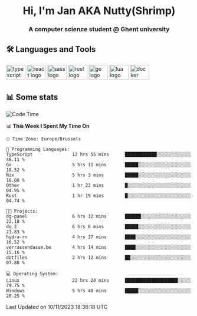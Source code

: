 <h1 align="center">Hi, I'm Jan AKA Nutty(Shrimp)</h1>
<h3 align="center">A computer science student @ Ghent university</h3>

<h2 align="left">🛠️ Languages and Tools</h2>

###

<div align="left">
  <img src="https://cdn.jsdelivr.net/gh/devicons/devicon/icons/typescript/typescript-original.svg" height="40" width="52" alt="typescript logo"  />
  <img src="https://cdn.jsdelivr.net/gh/devicons/devicon/icons/react/react-original.svg" height="40" width="52" alt="react logo"  />
  <img src="https://cdn.jsdelivr.net/gh/devicons/devicon/icons/sass/sass-original.svg" height="40" width="52" alt="sass logo"  />
  <img src="https://cdn.jsdelivr.net/gh/devicons/devicon/icons/rust/rust-plain.svg" height="40" width="52" alt="rust logo"  />
  <img src="https://cdn.jsdelivr.net/gh/devicons/devicon/icons/go/go-original.svg" height="40" width="52" alt="go logo"  />
  <img src="https://cdn.jsdelivr.net/gh/devicons/devicon/icons/lua/lua-original.svg" height="40" width="52" alt="lua logo"  />
  <img src="https://cdn.jsdelivr.net/gh/devicons/devicon/icons/docker/docker-original.svg" height="40" width="52" alt="docker logo"  />
</div>

<h2>📊 Some stats</h2>

<!--START_SECTION:waka-->
![Code Time](http://img.shields.io/badge/Code%20Time-3%2C892%20hrs%2049%20mins-blue)

📊 **This Week I Spent My Time On** 

```text
🕑︎ Time Zone: Europe/Brussels

💬 Programming Languages: 
TypeScript               12 hrs 55 mins      ████████████░░░░░░░░░░░░░   46.11 % 
Go                       5 hrs 11 mins       █████░░░░░░░░░░░░░░░░░░░░   18.52 % 
Nix                      5 hrs 3 mins        █████░░░░░░░░░░░░░░░░░░░░   18.08 % 
Other                    1 hr 23 mins        █░░░░░░░░░░░░░░░░░░░░░░░░   04.95 % 
Rust                     1 hr 19 mins        █░░░░░░░░░░░░░░░░░░░░░░░░   04.74 % 

🐱‍💻 Projects: 
dg-panel                 6 hrs 12 mins       ██████░░░░░░░░░░░░░░░░░░░   22.18 % 
dg_2                     6 hrs 6 mins        █████░░░░░░░░░░░░░░░░░░░░   21.83 % 
hydra-rn                 4 hrs 37 mins       ████░░░░░░░░░░░░░░░░░░░░░   16.52 % 
verrassendasse.be        4 hrs 14 mins       ████░░░░░░░░░░░░░░░░░░░░░   15.16 % 
dotfiles                 2 hrs 12 mins       ██░░░░░░░░░░░░░░░░░░░░░░░   07.88 % 

💻 Operating System: 
Linux                    22 hrs 20 mins      ████████████████████░░░░░   79.75 % 
Windows                  5 hrs 40 mins       █████░░░░░░░░░░░░░░░░░░░░   20.25 % 
```


 Last Updated on 10/11/2023 18:36:18 UTC
<!--END_SECTION:waka-->

